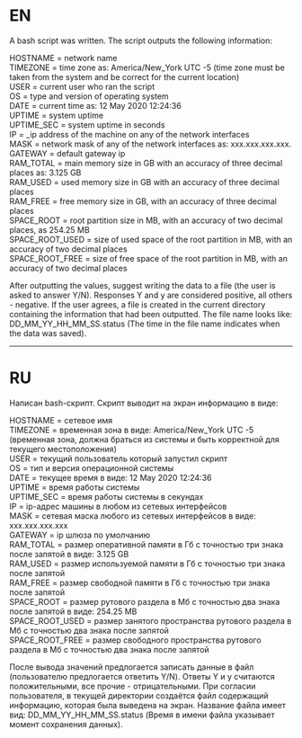 # EN

A bash script was written. The script outputs the following information:

HOSTNAME = network name</br>
TIMEZONE = time zone as: America/New_York UTC -5 (time zone must be taken from the system and be correct for the current location)</br>
USER = current user who ran the script</br>
OS = type and version of operating system</br>
DATE = current time as: 12 May 2020 12:24:36</br>
UPTIME = system uptime</br>
UPTIME_SEC = system uptime in seconds</br>
IP = _ip address of the machine on any of the network interfaces</br>
MASK = network mask of any of the network interfaces as: xxx.xxx.xxx.xxx.</br>
GATEWAY = default gateway ip</br>
RAM_TOTAL = main memory size in GB with an accuracy of three decimal places as: 3.125 GB</br>
RAM_USED = used memory size in GB with an accuracy of three decimal places</br>
RAM_FREE = free memory size in GB, with an accuracy of three decimal places</br>
SPACE_ROOT = root partition size in MB, with an accuracy of two decimal places, as 254.25 MB</br>
SPACE_ROOT_USED = size of used space of the root partition in MB, with an accuracy of two decimal places</br>
SPACE_ROOT_FREE = size of free space of the root partition in MB, with an accuracy of two decimal places

After outputting the values, suggest writing the data to a file (the user is asked to answer Y/N).
Responses Y and y are considered positive, all others - negative.
If the user agrees, a file is created in the current directory containing the information that had been outputted.
The file name looks like: DD_MM_YY_HH_MM_SS.status (The time in the file name indicates when the data was saved).

---

# RU

Написан bash-скрипт. Скрипт выводит на экран информацию в виде:

HOSTNAME = сетевое имя</br>
TIMEZONE = временная зона в виде: America/New_York UTC -5 (временная зона, должна браться из системы и быть корректной для текущего местоположения)</br>
USER = текущий пользователь который запустил скрипт</br>
OS = тип и версия операционной системы</br>
DATE = текущее время в виде: 12 May 2020 12:24:36</br>
UPTIME = время работы системы</br>
UPTIME_SEC = время работы системы в секундах</br>
IP = ip-адрес машины в любом из сетевых интерфейсов</br>
MASK = сетевая маска любого из сетевых интерфейсов в виде: xxx.xxx.xxx.xxx</br>
GATEWAY = ip шлюза по умолчанию</br>
RAM_TOTAL = размер оперативной памяти в Гб c точностью три знака после запятой в виде: 3.125 GB</br>
RAM_USED = размер используемой памяти в Гб c точностью три знака после запятой</br>
RAM_FREE = размер свободной памяти в Гб c точностью три знака после запятой</br>
SPACE_ROOT = размер рутового раздела в Mб с точностью два знака после запятой в виде: 254.25 MB</br>
SPACE_ROOT_USED = размер занятого пространства рутового раздела в Mб с точностью два знака после запятой</br>
SPACE_ROOT_FREE = размер свободного пространства рутового раздела в Mб с точностью два знака после запятой</br>

После вывода значений предлогается записать данные в файл (пользователю предлогается ответить Y/N).
Ответы Y и y считаются положительными, все прочие - отрицательными.
При согласии пользователя, в текущей директории создаётся файл содержащий информацию, которая была выведена на экран.
Название файла имеет вид: DD_MM_YY_HH_MM_SS.status (Время в имени файла указывает момент сохранения данных).
